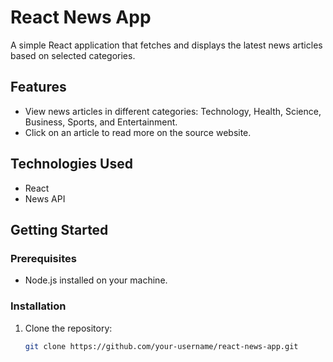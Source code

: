 # React News App

A simple React application that fetches and displays the latest news articles based on selected categories.

## Features

- View news articles in different categories: Technology, Health, Science, Business, Sports, and Entertainment.
- Click on an article to read more on the source website.

## Technologies Used

- React
- News API

## Getting Started

### Prerequisites

- Node.js installed on your machine.

### Installation

1. Clone the repository:

   ```bash
   git clone https://github.com/your-username/react-news-app.git
